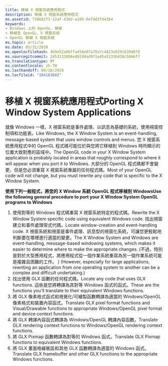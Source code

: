```yaml
---
title: 移植 X 視窗系統應用程式
description: 移植 X 視窗系統應用程式
ms.assetid: 730602f3-12af-430d-a105-0efdd3fd43b4
keywords:
- Windows 上的 OpenGL，移植
- 移植至 OpenGL、X 視窗系統
- OpenGL 移植 X 視窗系統
ms.topic: article
ms.date: 05/31/2018
ms.openlocfilehash: 4b9e52a06ffa458e07a70a7c4823e0291639d878
ms.sourcegitcommit: 2d531328b6ed82d4ad971a45a5131b430c5866f7
ms.translationtype: MT
ms.contentlocale: zh-TW
ms.lasthandoff: 09/16/2019
ms.locfileid: "104183602"
---
```

# <a name="porting-x-window-system-applications"></a><span data-ttu-id="4ffaf-106">移植 X 視窗系統應用程式</span><span class="sxs-lookup"><span data-stu-id="4ffaf-106">Porting X Window System Applications</span></span>

<span data-ttu-id="4ffaf-107">就像 Windows 一樣，X 視窗系統是事件處理、以訊息為基礎的系統，使用視窗控制項和功能表。</span><span class="sxs-lookup"><span data-stu-id="4ffaf-107">Like Windows, the X Window System is an event-handling, message-based system that uses window controls and menus.</span></span> <span data-ttu-id="4ffaf-108">您 X 視窗系統應用程式中的 OpenGL 程式碼可能位於與您將它移植到 Windows 時所顯示的位置大致對應的區域中。</span><span class="sxs-lookup"><span data-stu-id="4ffaf-108">The OpenGL code in your X Window System application is probably located in areas that roughly correspond to where it will appear when you port it to Windows.</span></span> <span data-ttu-id="4ffaf-109">大部分的 OpenGL 程式碼都不會變更，但是您必須重寫 X 視窗系統專屬的任何程式碼。</span><span class="sxs-lookup"><span data-stu-id="4ffaf-109">Most of your OpenGL code will not change, but you must rewrite any code that is specific to the X Window System.</span></span>

<span data-ttu-id="4ffaf-110">**使用下列一般程式，將您的 X Window 系統 OpenGL 程式移植到 Windows**</span><span class="sxs-lookup"><span data-stu-id="4ffaf-110">**Use the following general procedure to port your X Window System OpenGL programs to Windows**</span></span>

1.  <span data-ttu-id="4ffaf-111">使用對等的 Windows 程式碼重寫 X 視窗系統特定的程式碼。</span><span class="sxs-lookup"><span data-stu-id="4ffaf-111">Rewrite the X Window System specific code using equivalent Windows code.</span></span> <span data-ttu-id="4ffaf-112">找出視窗建立和事件處理常式代碼。</span><span class="sxs-lookup"><span data-stu-id="4ffaf-112">Locate window-creation and event-handling code.</span></span> <span data-ttu-id="4ffaf-113">X 視窗系統和視窗是事件處理、訊息型的視窗化系統，可讓您更輕鬆地判斷要在哪裡進行適當的變更。</span><span class="sxs-lookup"><span data-stu-id="4ffaf-113">The X Window System and Windows are event-handling, message-based windowing systems, which makes it easier to determine where to make the appropriate changes.</span></span> <span data-ttu-id="4ffaf-114"> (不過，特別是對於大型應用程式，將應用程式從一個作業系統重寫為另一個作業系統可能是複雜且困難的工作。 ) </span><span class="sxs-lookup"><span data-stu-id="4ffaf-114">(However, especially for large applications, rewriting an application from one operating system to another can be a complex and difficult undertaking.)</span></span>
2.  <span data-ttu-id="4ffaf-115">找出使用 GLX 函數的任何程式碼。</span><span class="sxs-lookup"><span data-stu-id="4ffaf-115">Locate any code that uses GLX functions.</span></span> <span data-ttu-id="4ffaf-116">這些是您將轉譯為其對等 Windows 函式的函式。</span><span class="sxs-lookup"><span data-stu-id="4ffaf-116">These are the functions you'll translate to their equivalent Windows functions.</span></span>
3.  <span data-ttu-id="4ffaf-117">將 GLX 像素格式函式和視覺化/可繪製函數轉譯為適當的 Windows/OpenGL 像素格式和裝置內容函式。</span><span class="sxs-lookup"><span data-stu-id="4ffaf-117">Translate GLX pixel format functions and Visual/Drawable functions to appropriate Windows/OpenGL pixel format and device context functions.</span></span>
4.  <span data-ttu-id="4ffaf-118">將 GLX 轉譯內容函式轉譯為 Windows/OpenGL 轉譯內容函數。</span><span class="sxs-lookup"><span data-stu-id="4ffaf-118">Translate GLX rendering context functions to Windows/OpenGL rendering context functions.</span></span>
5.  <span data-ttu-id="4ffaf-119">將 GLX Pixmap 函數轉譯為對等的 Windows 函式。</span><span class="sxs-lookup"><span data-stu-id="4ffaf-119">Translate GLX Pixmap functions to equivalent Windows functions.</span></span>
6.  <span data-ttu-id="4ffaf-120">將 GLX 畫面格緩衝區和其他 GLX 函數轉譯為適當的 Windows 函式。</span><span class="sxs-lookup"><span data-stu-id="4ffaf-120">Translate GLX framebuffer and other GLX functions to the appropriate Windows functions.</span></span>

 

 




